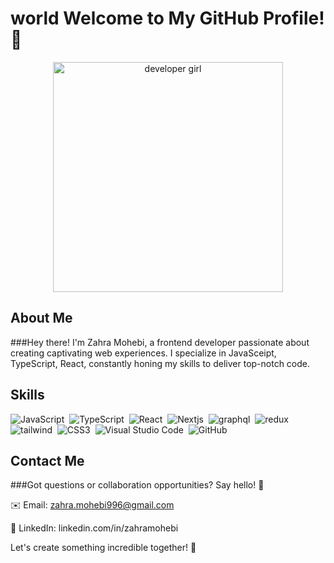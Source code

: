 # world Welcome to My GitHub Profile! 👋

<p align="center" >
  <img 
src="https://camo.githubusercontent.com/55be4ea62463f9fdf0e71093b55213d2e77552c60fda6d43aac38177f31b05ae/68747470733a2f2f696d6167652e6c65786963612e6172742f66756c6c5f6a70672f30626633333130612d653261612d346137652d383061382d346230336631613438653635" alt='developer girl' style="width:23rem"/>
</p>

## About Me

###Hey there! I'm Zahra Mohebi, a frontend developer passionate about creating captivating web experiences. I specialize in JavaSceipt, TypeScript, React, constantly honing my skills to deliver top-notch code.

## Skills
![JavaScript](https://img.shields.io/badge/-JavaScript-05122A?style=flat&logo=javascript)&nbsp;
![TypeScript](https://img.shields.io/badge/-TypeScript-05122A?style=flat&logo=TypeScript)&nbsp;
![React](https://img.shields.io/badge/-React-05122A?style=flat&logo=react)&nbsp;
![Nextjs](https://camo.githubusercontent.com/1bd05d7da561a69c3850a6d63722508ecd814df1c38e866dc65c9d08828093bc/68747470733a2f2f696d672e736869656c64732e696f2f62616467652f4e6578742d626c61636b3f7374796c653d666c61742d737175617265266c6f676f3d6e6578742e6a73266c6f676f436f6c6f723d7768697465)&nbsp;
![graphql](https://camo.githubusercontent.com/aac4dfe091eba5c647fe2eb7108eb6698df87ca28942a7434b913729eb4b56d7/68747470733a2f2f696d672e736869656c64732e696f2f62616467652f2d41706f6c6c6f4772617068514c2d3331314338373f7374796c653d666c61742d737175617265266c6f676f3d61706f6c6c6f2d6772617068716c)&nbsp;
![redux](https://camo.githubusercontent.com/81b05edd9f3aabfc958de8db18e4a6b83f5d1bd633f78e285ff9dea3aca15bd0/68747470733a2f2f696d672e736869656c64732e696f2f62616467652f72656475782d2532333539336438382e7376673f7374796c653d666c61742d737175617265266c6f676f3d7265647578266c6f676f436f6c6f723d7768697465)&nbsp;
![tailwind](https://camo.githubusercontent.com/3f40d252ab4a94f5cbd3aa36a538633f1ae64a75f9444d0e0fa2b5b07f5af6eb/68747470733a2f2f696d672e736869656c64732e696f2f62616467652f7461696c77696e646373732d2532333338423241432e7376673f7374796c653d666c61742d737175617265266c6f676f3d7461696c77696e642d637373266c6f676f436f6c6f723d7768697465)&nbsp;
![CSS3](https://img.shields.io/badge/-CSS3-05122A?style=flat&logo=CSS3&logoColor=1572B6)&nbsp;
![Visual Studio Code](https://img.shields.io/badge/-Visual%20Studio%20Code-05122A?style=flat&logo=visual-studio-code&logoColor=007ACC)&nbsp;
![GitHub](https://img.shields.io/badge/-GitHub-05122A?style=flat&logo=github)&nbsp;

## Contact Me
###Got questions or collaboration opportunities? Say hello! 🌟

✉️ Email: zahra.mohebi996@gmail.com

💼 LinkedIn:  linkedin.com/in/zahramohebi

Let's create something incredible together! 🎉

